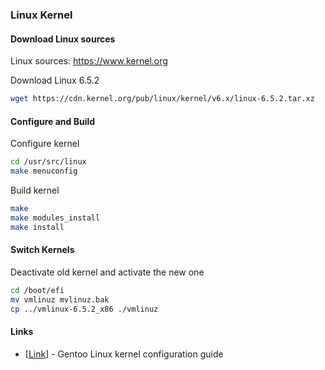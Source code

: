 ### Linux Kernel

#### Download Linux sources
Linux sources: https://www.kernel.org

Download Linux 6.5.2
```bash
wget https://cdn.kernel.org/pub/linux/kernel/v6.x/linux-6.5.2.tar.xz
```

#### Configure and Build
Configure kernel
```bash
cd /usr/src/linux
make menuconfig
```

Build kernel
```bash
make
make modules_install
make install
```

#### Switch Kernels
Deactivate old kernel and activate the new one
```bash
cd /boot/efi
mv vmlinuz mvlinuz.bak
cp ../vmlinux-6.5.2_x86 ./vmlinuz
```

#### Links
* [[Link](https://wiki.gentoo.org/wiki/Kernel/Gentoo_Kernel_Configuration_Guide)] - Gentoo Linux kernel configuration guide
